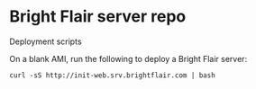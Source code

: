 # Bright Flair server repo
Deployment scripts

On a blank AMI, run the following to deploy a Bright Flair server:

```
curl -sS http://init-web.srv.brightflair.com | bash
```
